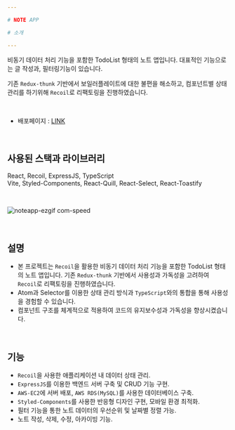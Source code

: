 ```yaml
---

# NOTE APP 

# 소개

---
```


비동기 데이터 처리 기능을 포함한 TodoList 형태의 노트 앱입니다. 대표적인 기능으로는 글 작성과, 필터링기능이 있습니다. 

기존 `Redux-thunk` 기반에서 보일러플레이트에 대한 불편을 해소하고, 컴포넌트별 상태관리를 하기위해 `Recoil`로 리팩토링을 진행하였습니다.

<br>

- 배포페이지 : [LINK](http://ec2-3-37-151-71.ap-northeast-2.compute.amazonaws.com:3100/)

 

<br>

## 사용된 스택과 라이브러리
React, Recoil, ExpressJS, TypeScript <br>
Vite, Styled-Components, React-Quill, React-Select, React-Toastify

<br>

![noteapp-ezgif com-speed](https://github.com/hyubbb/react-note-recoil-app/assets/32926006/6539fe22-a68d-4a10-9b3a-6a308c42fbf8)

<br>

## 설명  
  
 - 본 프로젝트는 `Recoil`을 활용한 비동기 데이터 처리 기능을 포함한 TodoList 형태의 노트 앱입니다. 
   기존 `Redux-thunk` 기반에서 사용성과 가독성을 고려하여 `Recoil`로 리팩토링을 진행하였습니다.
 - Atom과 Selector를 이용한 상태 관리 방식과 `TypeScript`와의 통합을 통해 사용성을 경험할 수 있습니다.
 - 컴포넌트 구조를 체계적으로 적용하여 코드의 유지보수성과 가독성을 향상시켰습니다.

<br>

## 기능  

 - `Recoil`을 사용한 애플리케이션 내 데이터 상태 관리.
 - `ExpressJS`를 이용한 백엔드 서버 구축 및 CRUD 기능 구현.
 - `AWS-EC2`에 서버 배포, `AWS RDS(MySQL)`를 사용한 데이터베이스 구축.
 - `Styled-Components`를 사용한 반응형 디자인 구현, 모바일 환경 최적화.
 - 필터 기능을 통한 노트 데이터의 우선순위 및 날짜별 정렬 가능.
 - 노트 작성, 삭제, 수정, 아카이빙 기능.


